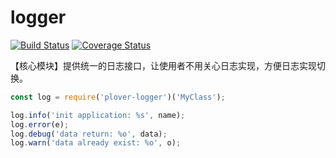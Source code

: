 # logger


[![Build Status](https://travis-ci.org/plover-modules/logger.svg?branch=master)](https://travis-ci.org/plover-modules/logger)
[![Coverage Status](https://coveralls.io/repos/github/plover-modules/logger/badge.svg?branch=master)](https://coveralls.io/github/plover-modules/logger?branch=master)


【核心模块】提供统一的日志接口，让使用者不用关心日志实现，方便日志实现切换。


```js
const log = require('plover-logger')('MyClass');

log.info('init application: %s', name);
log.error(e);
log.debug('data return: %o', data);
log.warn('data already exist: %o', o);
```
